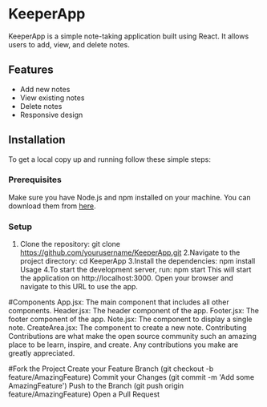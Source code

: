 # KeeperApp

KeeperApp is a simple note-taking application built using React. It allows users to add, view, and delete notes.

## Features

- Add new notes
- View existing notes
- Delete notes
- Responsive design

## Installation

To get a local copy up and running follow these simple steps:

### Prerequisites

Make sure you have Node.js and npm installed on your machine. You can download them from [here](https://nodejs.org/).

### Setup

1. Clone the repository:
   git clone https://github.com/yourusername/KeeperApp.git
2.Navigate to the project directory:
cd KeeperApp
3.Install the dependencies:
npm install
Usage
4.To start the development server, run:
npm start
This will start the application on http://localhost:3000. Open your browser and navigate to this URL to use the app.

#Components
App.jsx: The main component that includes all other components.
Header.jsx: The header component of the app.
Footer.jsx: The footer component of the app.
Note.jsx: The component to display a single note.
CreateArea.jsx: The component to create a new note.
Contributing
Contributions are what make the open source community such an amazing place to be learn, inspire, and create. Any contributions you make are greatly appreciated.

#Fork the Project
Create your Feature Branch (git checkout -b feature/AmazingFeature)
Commit your Changes (git commit -m 'Add some AmazingFeature')
Push to the Branch (git push origin feature/AmazingFeature)
Open a Pull Request
